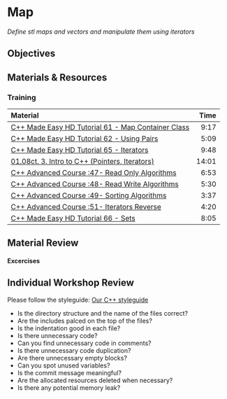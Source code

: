 # Map
*Define stl maps and vectors and manipulate them using iterators*

## Objectives

## Materials & Resources
### Training
| Material | Time |
|:---------|-----:|
| [C++ Made Easy HD Tutorial 61 - Map Container Class](https://www.youtube.com/watch?v=cxMIWthwoek) | 9:17 |
| [C++ Made Easy HD Tutorial 62 - Using Pairs](https://www.youtube.com/watch?v=xWTYXFfdirY) | 5:09 |
| [C++ Made Easy HD Tutorial 65 - Iterators](https://www.youtube.com/watch?v=5bLNPFlEfqM) | 9:48 |
| [01.08ct. 3. Intro to C++ (Pointers, Iterators)](https://www.youtube.com/watch?v=tDeMawGbov4) | 14:01 |
| [C++ Advanced Course :47- Read Only Algorithms](https://www.youtube.com/watch?v=nb6Tc7gpC90) | 6:53 |
| [C++ Advanced Course :48- Read Write Algorithms](https://www.youtube.com/watch?v=XkvCFu02skc) | 5:30 |
| [C++ Advanced Course :49- Sorting Algorithms](https://www.youtube.com/watch?v=DrG3BVNpuCQ) | 3:37 |
| [C++ Advanced Course :51- Iterators Reverse](https://www.youtube.com/watch?v=uCaenu31BsE) | 4:20 |
| [C++ Made Easy HD Tutorial 66 - Sets](https://www.youtube.com/watch?v=nj_ks4TPU1s) | 8:05 |

## Material Review


#### Excercises

## Individual Workshop Review
Please follow the styleguide: [Our C++ styleguide](../../styleguide/cpp.md)

 - Is the directory structure and the name of the files correct?
 - Are the includes palced on the top of the files?
 - Is the indentation good in each file?
 - Is there unnecessary code?
 - Can you find unnecessary code in comments?
 - Is there unnecessary code duplication?
 - Are there unnecessary empty blocks?
 - Can you spot unused variables?
 - Is the commit message meaningful?
 - Are the allocated resources deleted when necessary?
 - Is there any potential memory leak?

